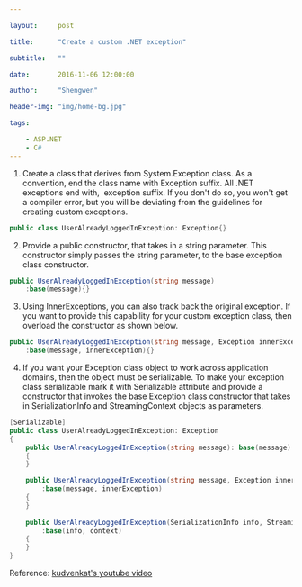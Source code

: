 ```yaml
---

layout:     post

title:      "Create a custom .NET exception"

subtitle:   ""

date:       2016-11-06 12:00:00

author:     "Shengwen"

header-img: "img/home-bg.jpg"

tags:

    - ASP.NET
    - C#
---
```




1. Create a class that derives from System.Exception class. As a convention, end the class name with Exception suffix. All .NET exceptions end with,  exception suffix. If you don't do so, you won't get a compiler error, but you will be deviating from the guidelines for creating custom exceptions.
```csharp
public class UserAlreadyLoggedInException: Exception{}
```

2. Provide a public constructor, that takes in a string parameter. This constructor simply passes the string parameter, to the base exception class constructor.
```csharp
public UserAlreadyLoggedInException(string message)
    :base(message){}
```

3. Using InnerExceptions, you can also track back the original exception. If you want to provide this capability for your custom exception class, then overload the constructor as shown below. 
```csharp
public UserAlreadyLoggedInException(string message, Exception innerException)
    :base(message, innerException){}
```

4. If you want your Exception class object to work across application domains, then the object must be serializable. To make your exception class serializable mark it with Serializable attribute and provide a constructor that invokes the base Exception class constructor that takes in SerializationInfo and StreamingContext objects as parameters.
```csharp
[Serializable]
public class UserAlreadyLoggedInException: Exception
{
    public UserAlreadyLoggedInException(string message): base(message)
    {
    }

    public UserAlreadyLoggedInException(string message, Exception innerException)
        :base(message, innerException)
    {
    }
    
    public UserAlreadyLoggedInException(SerializationInfo info, StreamingContext context)
        :base(info, context)
    {
    }
}
```

Reference: [kudvenkat's youtube video](https://www.youtube.com/watch?v=9qHb-2Edg7o&list=PLAC325451207E3105&index=42)